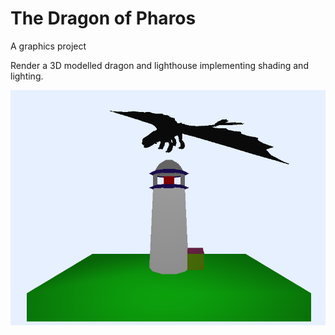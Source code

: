 # The Dragon of Pharos
A graphics project

Render a 3D modelled dragon and lighthouse implementing shading and lighting.

![](https://github.com/bheuju/The-Dragon-of-Pharos/blob/master/Results/image1.png)

